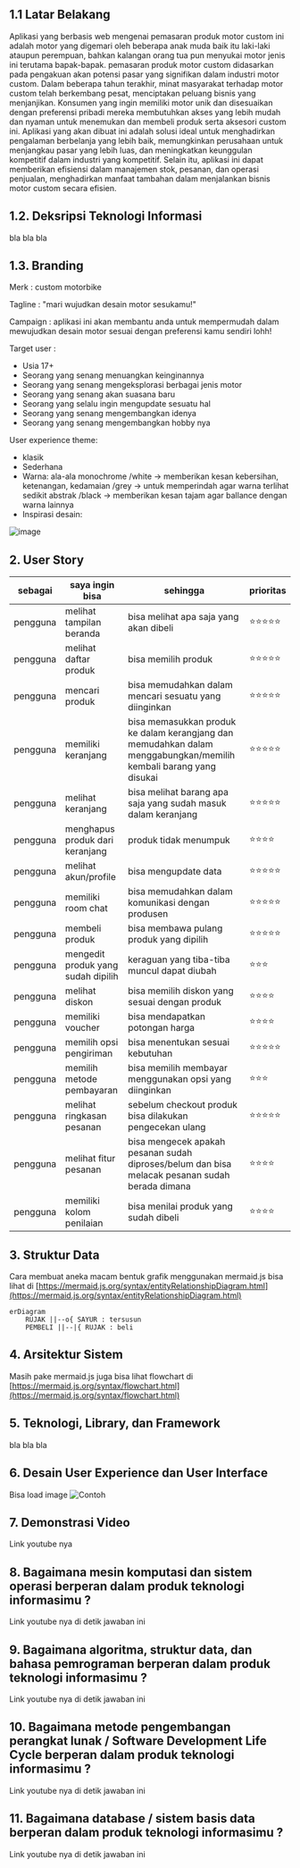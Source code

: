 ## 1.1 Latar Belakang

Aplikasi yang berbasis web mengenai pemasaran produk motor custom ini adalah motor yang digemari oleh beberapa anak muda baik itu laki-laki ataupun perempuan, bahkan kalangan orang tua pun menyukai motor jenis ini terutama bapak-bapak. pemasaran produk motor custom didasarkan pada pengakuan akan potensi pasar yang signifikan dalam industri motor custom. Dalam beberapa tahun terakhir, minat masyarakat terhadap motor custom telah berkembang pesat, menciptakan peluang bisnis yang menjanjikan. Konsumen yang ingin memiliki motor unik dan disesuaikan dengan preferensi pribadi mereka membutuhkan akses yang lebih mudah dan nyaman untuk menemukan dan membeli produk serta aksesori custom ini. Aplikasi yang akan dibuat ini adalah solusi ideal untuk menghadirkan pengalaman berbelanja yang lebih baik, memungkinkan perusahaan untuk menjangkau pasar yang lebih luas, dan meningkatkan keunggulan kompetitif dalam industri yang kompetitif. Selain itu, aplikasi ini dapat memberikan efisiensi dalam manajemen stok, pesanan, dan operasi penjualan, menghadirkan manfaat tambahan dalam menjalankan bisnis motor custom secara efisien.

## 1.2. Deksripsi Teknologi Informasi

bla bla bla

## 1.3. Branding

Merk : custom motorbike

Tagline : "mari wujudkan desain motor sesukamu!"

Campaign : aplikasi ini akan membantu anda untuk mempermudah dalam mewujudkan desain motor sesuai dengan preferensi kamu sendiri lohh!

Target user :
- Usia 17+
- Seorang yang senang menuangkan keinginannya 
- Seorang yang senang mengeksplorasi berbagai jenis motor
- Seorang yang senang akan suasana baru 
- Seorang yang selalu ingin mengupdate sesuatu hal
- Seorang yang senang mengembangkan idenya
- Seorang yang senang mengembangkan hobby nya

User experience theme:
- klasik
- Sederhana
- Warna: ala-ala monochrome /white -> memberikan kesan kebersihan, ketenangan, kedamaian /grey  -> untuk memperindah agar warna terlihat sedikit abstrak /black -> memberikan kesan tajam agar ballance dengan warna lainnya
- Inspirasi desain:

![image](https://github.com/fatmaar/job-interview.md/assets/144698418/088cb958-0c54-4a02-998f-a879a97e7678)

## 2. User Story

sebagai | saya ingin bisa | sehingga | prioritas
---|---|---|---
pengguna| melihat tampilan beranda | bisa melihat apa saja yang akan dibeli | ⭐⭐⭐⭐⭐
pengguna | melihat daftar produk | bisa memilih produk | ⭐⭐⭐⭐⭐
pengguna | mencari produk | bisa memudahkan dalam mencari sesuatu yang diinginkan | ⭐⭐⭐⭐⭐
pengguna | memiliki keranjang | bisa memasukkan produk ke dalam kerangjang dan memudahkan dalam menggabungkan/memilih kembali barang yang disukai | ⭐⭐⭐⭐⭐
pengguna | melihat keranjang | bisa melihat barang apa saja yang sudah masuk dalam keranjang | ⭐⭐⭐⭐⭐
pengguna | menghapus produk dari keranjang | produk tidak menumpuk | ⭐⭐⭐⭐
pengguna | melihat akun/profile | bisa mengupdate data | ⭐⭐⭐⭐⭐
pengguna | memiliki room chat | bisa memudahkan dalam komunikasi dengan produsen | ⭐⭐⭐⭐⭐
pengguna | membeli produk | bisa membawa pulang produk yang dipilih | ⭐⭐⭐⭐⭐
pengguna | mengedit produk yang sudah dipilih | keraguan yang tiba-tiba muncul dapat diubah | ⭐⭐⭐
pengguna | melihat diskon | bisa memilih diskon yang sesuai dengan produk | ⭐⭐⭐⭐
pengguna | memiliki voucher | bisa mendapatkan potongan harga | ⭐⭐⭐⭐
pengguna | memilih opsi pengiriman | bisa menentukan sesuai kebutuhan | ⭐⭐⭐⭐⭐
pengguna | memilih metode pembayaran | bisa memilih membayar menggunakan opsi yang diinginkan | ⭐⭐⭐
pengguna | melihat ringkasan pesanan | sebelum checkout produk bisa dilakukan pengecekan ulang | ⭐⭐⭐⭐⭐
pengguna | melihat fitur pesanan | bisa mengecek apakah pesanan sudah diproses/belum dan bisa melacak pesanan sudah berada dimana | ⭐⭐⭐⭐
pengguna | memiliki kolom penilaian | bisa menilai produk yang sudah dibeli | ⭐⭐⭐⭐


## 3. Struktur Data

Cara membuat aneka macam bentuk grafik menggunakan mermaid.js bisa lihat di [https://mermaid.js.org/syntax/entityRelationshipDiagram.html](https://mermaid.js.org/syntax/entityRelationshipDiagram.html) 

```mermaid
erDiagram
    RUJAK ||--o{ SAYUR : tersusun
    PEMBELI ||--|{ RUJAK : beli
```

## 4. Arsitektur Sistem

Masih pake mermaid.js juga bisa lihat flowchart di [https://mermaid.js.org/syntax/flowchart.html](https://mermaid.js.org/syntax/flowchart.html)

## 5. Teknologi, Library, dan Framework

bla bla bla

## 6. Desain User Experience dan User Interface

Bisa load image 
![Contoh](https://fastly.picsum.photos/id/318/536/354.jpg?hmac=Ixy-wle80nudIR_cmnF1iY2y6rMUH7_9sk-BP1fTpM8)

## 7. Demonstrasi Video

Link youtube nya

## 8. Bagaimana mesin komputasi dan sistem operasi berperan dalam produk teknologi informasimu ?

Link youtube nya di detik jawaban ini

## 9. Bagaimana algoritma, struktur data, dan bahasa pemrograman berperan dalam produk teknologi informasimu ?

Link youtube nya di detik jawaban ini

## 10. Bagaimana metode pengembangan perangkat lunak / Software Development Life Cycle berperan dalam produk teknologi informasimu ?

Link youtube nya di detik jawaban ini

## 11. Bagaimana database / sistem basis data berperan dalam produk teknologi informasimu ?

Link youtube nya di detik jawaban ini
